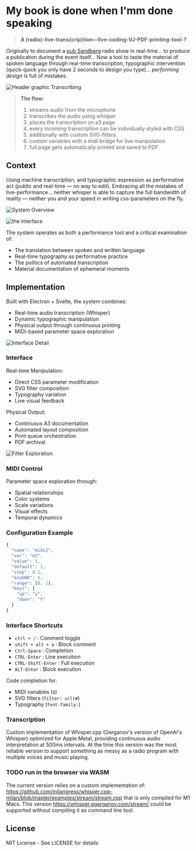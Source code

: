 # My book is done when I'mm done speaking

> **A (radio)-live-trans{crip}tion—live-coding-VJ-PDF-printing-tool-?**

Originally to document a [pub Sandberg](https://pub.sandberg.nl) radio show in real-time… to produce a publication during the event itself…
Now a tool to taste the material of spoken language through real-time transcription, typographic intervention (quick-quick you only have 2 seconds to design you type)… *performing design* is full of mistakes.

![Header graphic Transcribing](doc/Transcribing.webp)

> **The flow:**
>
> 1. streams audio from the microphone
> 2. transcribes the audio using whisper
> 3. places the transcription on a3 page
> 4. every incoming transcription can be individually styled with CSS
> 5. additionally with custom SVG-filters
> 6. custom variables with a midi bridge for live manipulation
> 7. full page gets automatically printed and saved to PDF

## Context

Using machine transcription, and typographic expression as performative act (public and real-time — no way to edit). Embracing all the mistakes of live-performance… neither whisper is able to capture the full bandwidth of reality — neither you and your speed in writing css-parameters on the fly.

![System Overview](doc/printer-laughter.webp)

![the interface](doc/interface-v2.webp)

The system operates as both a performance tool and a critical examination of:

- The translation between spoken and written language
- Real-time typography as performative practice
- The politics of automated transcription
- Material documentation of ephemeral moments

## Implementation

Built with Electron + Svelte, the system combines:

- Real-time audio transcription (Whisper)
- Dynamic typographic manipulation
- Physical output through continuous printing
- MIDI-based parameter space exploration

![Interface Detail](doc/both_windows_v2.webp)

### Interface

Real-time Manipulation:
- Direct CSS parameter modification
- SVG filter composition
- Typography variation
- Live visual feedback

Physical Output:
- Continuous A3 documentation
- Automated layout composition
- Print queue orchestration
- PDF archival

![Filter Exploration](doc/filter-preview.png)

### MIDI Control

Parameter space exploration through:
- Spatial relationships
- Color systems
- Scale variations
- Visual effects
- Temporal dynamics

### Configuration Example

```javascript
{
  "name": "midi2",
  "var": "m2",
  "value": 1,
  "default": 1,
  "step": 0.1,
  "knobNR": 5,
  "range": [0, 1],
  "keys": {
    "up": "y",
    "down": "Y"
  }
}
```

### Interface Shortcuts

- `ctrl + /` : Comment toggle
- `shift + alt + a` : Block comment
- `Ctrl-Space` : Completion
- `CTRL-Enter` : Line execution
- `CTRL-Shift-Enter` : Full execution
- `ALT-Enter` : Block execution

Code completion for:
- MIDI variables (`$`)
- SVG filters (`filter: url(#`)
- Typography (`font-family:`)

### Transcription

Custom implementation of Whisper.cpp (Gerganov's version of OpenAI's Whisper) optimized for Apple Metal, providing continuous audio interpretation at 500ms intervals. At the time this version was the most reliable version to support something as messy as a radio program with multiple voices and music playing.

### TODO run in the browser via WASM

The current version relies on a custom implementation of: <https://github.com/milangress/whisper.cpp-milan/blob/master/examples/stream/stream.cpp> that is only compiled for M1 Macs.
This version <https://whisper.ggerganov.com/stream/> could be supported without compiling it as command line tool.

## License

MIT License - See LICENSE for details
